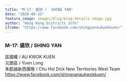 ```yaml
---
title: "M-17: 盛欣 /  SHING YAN"
date: "2020-08-15"
feature_image: images/blog/blog-details-image.jpg
author: "Hong Kong Districts Info"
iframe: "https://www.facebook.com/shingyanaukwokkuen/"
---
```


### M-17: 盛欣 /  SHING YAN  
區國權 /  AU KWOK KUEN  
元朗區 / Yuen Long  
朱凱廸新西團隊 /  Chu Hoi Dick New Territories West Team  
https://www.facebook.com/shingyanaukwokkuen/
